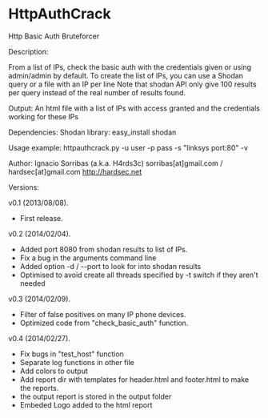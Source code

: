 HttpAuthCrack
=============

Http Basic Auth Bruteforcer


Description:

From a list of IPs, check the basic auth with the credentials given or using admin/admin by default.
To create the list of IPs, you can use a Shodan query or a file with an IP per line
Note that shodan API only give 100 results per query instead of the real number of results found.

Output:
  An html file with a list of IPs with access granted and the credentials working for these IPs

Dependencies:
  Shodan library: easy_install shodan

Usage example:
  httpauthcrack.py -u user -p pass -s "linksys port:80" -v

Author:
 Ignacio Sorribas (a.k.a. H4rds3c)         sorribas[at]gmail.com / hardsec[at]gmail.com
 http://hardsec.net

Versions:

v0.1 (2013/08/08).
  - First release.

v0.2 (2014/02/04).
  - Added port 8080 from shodan results to list of IPs.
  - Fix a bug in the arguments command line
  - Added option -d / --port to look for into shodan results
  - Optimised to avoid create all threads specified by -t switch if they aren't needed

v0.3 (2014/02/09).
  - Filter of false positives on many IP phone devices.
  - Optimized code from "check_basic_auth" function.

v0.4 (2014/02/27).
  - Fix bugs in "test_host" function
  - Separate log functions in other file
  - Add colors to output
  - Add report dir with templates for header.html and footer.html to make the reports.
  - the output report is stored in the output folder
  - Embeded Logo added to the html report
